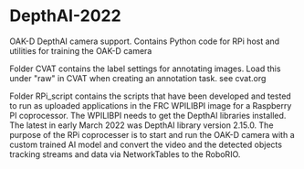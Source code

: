 # DepthAI-2022
OAK-D DepthAI camera support. Contains Python code for RPi host and utilities for training the OAK-D camera

Folder CVAT contains the label settings for annotating images. Load this under "raw" in CVAT when creating an annotation task.
see cvat.org

Folder RPi_script contains the scripts that have been developed and tested to run as uploaded applications in the FRC WPILIBPI image for a Raspberry PI coprocessor. The WPILIBPI needs to get the DepthAI libraries installed. The latest in early March 2022 was DepthAI library version 2.15.0. The purpose of the RPi coprocesser is to start and run the OAK-D camera with a custom trained AI model and convert the video and the detected objects tracking streams and data via NetworkTables to the RoboRIO.